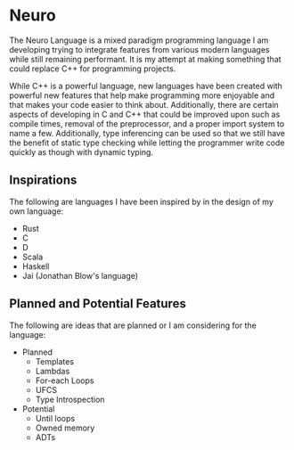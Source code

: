# Neuro

The Neuro Language is a mixed paradigm programming language I am developing trying to integrate features from
various modern languages while still remaining performant. It is my attempt at making something that
could replace C++ for programming projects.

While C++ is a powerful language, new languages have been created with powerful new features that
help make programming more enjoyable and that makes your code easier to think about. Additionally,
there are certain aspects of developing in C and C++ that could be improved upon such as compile
times, removal of the preprocessor, and a proper import system to name a few. Additionally, type
inferencing can be used so that we still have the benefit of static type checking while letting the
programmer write code quickly as though with dynamic typing.

## Inspirations
The following are languages I have been inspired by in the design of my own language:
- Rust
- C
- D
- Scala
- Haskell
- Jai (Jonathan Blow's language)

## Planned and Potential Features
The following are ideas that are planned or I am considering for the language:
* Planned
  - Templates
  - Lambdas
  - For-each Loops
  - UFCS
  - Type Introspection
* Potential
  - Until loops
  - Owned memory
  - ADTs
